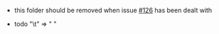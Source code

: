 
- this folder should be removed when issue
[#126](https://github.com/superwolff/metalsmith-layouts/issues/126) has been dealt with

- todo "\t" => "  "
